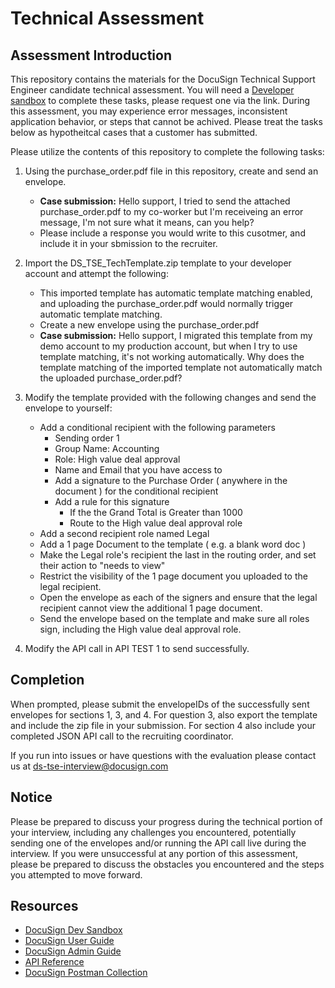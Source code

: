 # Technical Assessment

## Assessment Introduction

This repository contains the materials for the DocuSign Technical Support Engineer candidate technical assessment. You will need a [Developer sandbox](https://go.docusign.com/sandbox/productshot/) to complete these tasks, please request one via the link. During this assessment, you may experience error messages, inconsistent application behavior, or steps that cannot be achived. Please treat the tasks below as hypotheitcal cases that a customer has submitted. 

Please utilize the contents of this repository to complete the following tasks:

1. Using the purchase_order.pdf file in this repository, create and send an envelope.
     - **Case submission:** Hello support, I tried to send the attached purchase_order.pdf to my co-worker but I'm receiveing an error message, I'm not sure what it means, can you help?
     - Please include a response you would write to this cusotmer, and include it in your sbmission to the recruiter. 
2. Import the DS_TSE_TechTemplate.zip template to your developer account and attempt the following:
     - This imported template has automatic template matching enabled, and uploading the purchase_order.pdf would normally trigger automatic template matching.
     - Create a new envelope using the purchase_order.pdf
     - **Case submission:** Hello support, I migrated this template from my demo account to my production account, but when I try to use template matching, it's not working automatically. Why does the template matching of the imported template not automatically match the uploaded purchase_order.pdf?
3. Modify the template provided with the following changes and send the envelope to yourself:
    - Add a conditional recipient with the following parameters
        - Sending order 1
        - Group Name: Accounting
        - Role: High value deal approval
        - Name and Email that you have access to
        - Add a signature to the Purchase Order ( anywhere in the document ) for the conditional recipient
        - Add a rule for this signature
            - If the the Grand Total is Greater than 1000
            - Route to the High value deal approval role
    - Add a second recipient role named Legal
    - Add a 1 page Document to the template ( e.g. a blank word doc )
    - Make the Legal role's recipient the last in the routing order, and set their action to "needs to view"
    - Restrict the visibility of the 1 page document you uploaded to the legal recipient.
    - Open the envelope as each of the signers and ensure that the legal recipient cannot view the additional 1 page document.
    - Send the envelope based on the template and make sure all roles sign, including the High value deal approval role. 
		
4. Modify the API call in API TEST 1 to send successfully.

## Completion
When prompted, please submit the envelopeIDs of the successfully sent envelopes for sections 1, 3, and 4. For question 3, also export the template and include the zip file in your submission.  For section 4 also include your completed JSON API call to the recruiting coordinator.

If you run into issues or have questions with the evaluation please contact us at [ds-tse-interview@docusign.com](mailto:ds-tse-interview@docusign.com)

## Notice
Please be prepared to discuss your progress during the technical portion of your interview, including any challenges you encountered, potentially sending one of the envelopes and/or running the API call live during the interview. If you were unsuccessful at any portion of this assessment, please be prepared to discuss the obstacles you encountered and the steps you attempted to move forward.


## Resources
- [DocuSign Dev Sandbox](https://go.docusign.com/sandbox/productshot/)
- [DocuSign User Guide](https://support.docusign.com/en/guides/ndse-user-guide)
- [DocuSign Admin Guide](https://support.docusign.com/en/guides/ndse-admin-guide)
- [API Reference](https://developers.docusign.com/docs/esign-rest-api/reference/)
- [DocuSign Postman Collection](https://www.docusign.com/blog/dsdev-please-mr-postman)

